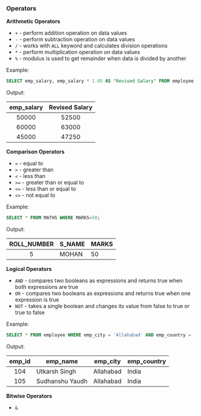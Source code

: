 
### Operators

**Arithmetic Operators**
- `+` - perform addition operation on data values
- `-` - perform subtraction operation on data values
- `/` - works with `ALL` keyword and calculates division operations
- `*` - perform multiplication operation on data values
- `%` - modulus is used to get remainder when data is divided by another

Example:

```sql
SELECT emp_salary, emp_salary * 1.05 AS "Revised Salary" FROM employee;
```

Output:

| emp_salary | Revised Salary |
|:----------:|:--------------:|
|   50000    |     52500      |
|   60000    |     63000      |
|   45000    |     47250      |
**Comparison Operators**
- `=` - equal to
- `>` - greater than
- `<` - less than
- `>=` - greater than or equal to
- `<=` - less than or equal to
- `<>` - not equal to

Example:

```sql
SELECT * FROM MATHS WHERE MARKS=50;
```

Output:

| ROLL_NUMBER | S_NAME | MARKS |
|:-----------:| ------ | ----- |
|      5      | MOHAN  | 50    |

**Logical Operators**
- `AND` - compares two booleans as expressions and returns true when both expressions are true
- `OR` - compares two booleans as expressions and returns true when one expression is true
- `NOT` - takes a single boolean and changes its value from false to true or true to false

Example:

```sql
SELECT * FROM employee WHERE emp_city = 'Allahabad' AND emp_country = 'India';
```

Output:

| emp_id | emp_name        | emp_city  | emp_country |
|:------:| --------------- | --------- | ----------- |
|  104   | Utkarsh Singh   | Allahabad | India       |
|  105   | Sudhanshu Yaudh | Allahabad | India       |
**Bitwise Operators**
- `&` 